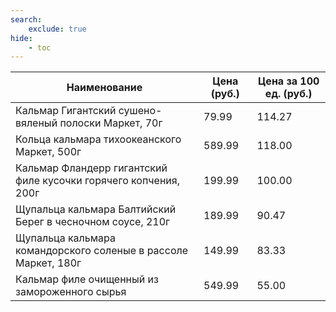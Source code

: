 ```yaml
---
search:
    exclude: true
hide:
    - toc
---
```


| Наименование | Цена (руб.) | Цена за 100 ед. (руб.) |
| -- | -- | -- |
| Кальмар Гигантский сушено-вяленый полоски Маркет, 70г | 79.99 | 114.27 |
| Кольца кальмара тихоокеанского Маркет, 500г | 589.99 | 118.00 |
| Кальмар Фландерр гигантский филе кусочки горячего копчения, 200г | 199.99 | 100.00 |
| Щупальца кальмара Балтийский Берег в чесночном соусе, 210г | 189.99 | 90.47 |
| Щупальца кальмара командорского соленые в рассоле Маркет, 180г | 149.99 | 83.33 |
| Кальмар филе очищенный из замороженного сырья | 549.99 | 55.00 |
